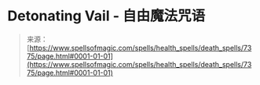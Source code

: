 <!--yml

类别: 未分类

日期: 2024-06-12 18:42:22

-->

# Detonating Vail - 自由魔法咒语

> 来源：[https://www.spellsofmagic.com/spells/health_spells/death_spells/7375/page.html#0001-01-01](https://www.spellsofmagic.com/spells/health_spells/death_spells/7375/page.html#0001-01-01)
